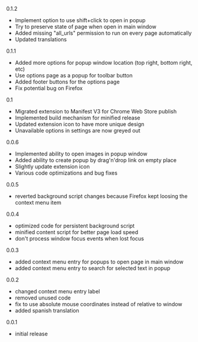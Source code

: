 0.1.2
- Implement option to use shift+click to open in popup
- Try to preserve state of page when open in main window
- Added missing "all_urls" permission to run on every page automatically
- Updated translations

0.1.1
- Added more options for popup window location (top right, bottom right, etc)
- Use options page as a popup for toolbar button
- Added footer buttons for the options page
- Fix potential bug on Firefox

0.1
- Migrated extension to Manifest V3 for Chrome Web Store publish
- Implemented build mechanism for minified release
- Updated extension icon to have more unique design
- Unavailable options in settings are now greyed out

0.0.6
- Implemented ability to open images in popup window
- Added ability to create popup by drag'n'drop link on empty place
- Slightly update extension icon
- Various code optimizations and bug fixes

0.0.5
- reverted background script changes because Firefox kept loosing the context menu item

0.0.4
- optimized code for persistent background script
- minified content script for better page load speed
- don't process window focus events when lost focus

0.0.3
- added context menu entry for popups to open page in main window
- added context menu entry to search for selected text in popup

0.0.2
- changed context menu entry label
- removed unused code
- fix to use absolute mouse coordinates instead of relative to window
- added spanish translation

0.0.1
- initial release